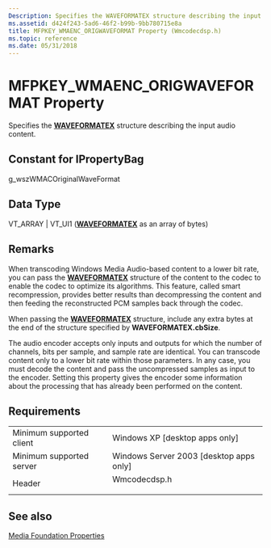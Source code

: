 ```yaml
---
Description: Specifies the WAVEFORMATEX structure describing the input audio content.
ms.assetid: d424f243-5ad6-46f2-b99b-9bb780715e8a
title: MFPKEY_WMAENC_ORIGWAVEFORMAT Property (Wmcodecdsp.h)
ms.topic: reference
ms.date: 05/31/2018
---
```


# MFPKEY\_WMAENC\_ORIGWAVEFORMAT Property

Specifies the [**WAVEFORMATEX**](https://msdn.microsoft.com/library/Dd390970(v=VS.85).aspx) structure describing the input audio content.

## Constant for IPropertyBag

g\_wszWMACOriginalWaveFormat

## Data Type

VT\_ARRAY \| VT\_UI1 ([**WAVEFORMATEX**](https://msdn.microsoft.com/library/Dd390970(v=VS.85).aspx) as an array of bytes)

## Remarks

When transcoding Windows Media Audio-based content to a lower bit rate, you can pass the [**WAVEFORMATEX**](https://msdn.microsoft.com/library/Dd390970(v=VS.85).aspx) structure of the content to the codec to enable the codec to optimize its algorithms. This feature, called smart recompression, provides better results than decompressing the content and then feeding the reconstructed PCM samples back through the codec.

When passing the [**WAVEFORMATEX**](https://msdn.microsoft.com/library/Dd390970(v=VS.85).aspx) structure, include any extra bytes at the end of the structure specified by **WAVEFORMATEX.cbSize**.

The audio encoder accepts only inputs and outputs for which the number of channels, bits per sample, and sample rate are identical. You can transcode content only to a lower bit rate within those parameters. In any case, you must decode the content and pass the uncompressed samples as input to the encoder. Setting this property gives the encoder some information about the processing that has already been performed on the content.

## Requirements



|                                     |                                                                                         |
|-------------------------------------|-----------------------------------------------------------------------------------------|
| Minimum supported client<br/> | Windows XP \[desktop apps only\]<br/>                                             |
| Minimum supported server<br/> | Windows Server 2003 \[desktop apps only\]<br/>                                    |
| Header<br/>                   | <dl> <dt>Wmcodecdsp.h</dt> </dl> |



## See also

<dl> <dt>

[Media Foundation Properties](media-foundation-properties.md)
</dt> </dl>

 

 





